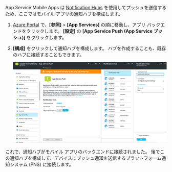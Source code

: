 App Service Mobile Apps は [Notification Hubs] を使用してプッシュを送信するため、ここではモバイル アプリの通知ハブを構成します。

1. [Azure Portal] で、**[参照]** > **[App Services]** の順に移動し、アプリ バックエンドをクリックします。 **[設定]** の **[App Service Push (App Service プッシュ)]** をクリックします。
2. **[構成]** をクリックして通知ハブを構成します。 ハブを作成することも、既存のハブに接続することもできます。
   
    ![](./media/app-service-mobile-create-notification-hub/configure-hub-flow.png)

これで、通知ハブがモバイル アプリのバックエンドに接続されました。 後でこの通知ハブを構成して、デバイスにプッシュ通知を送信するプラットフォーム通知システム (PNS) に接続します。

[Azure Portal]: https://portal.azure.com/
[Notification Hubs]: https://azure.microsoft.com/en-us/documentation/articles/notification-hubs-push-notification-overview/

<!--HONumber=Nov16_HO3-->


